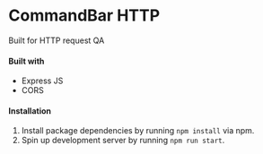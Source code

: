# **CommandBar HTTP**
Built for HTTP request QA

#### **Built with**
* Express JS
* CORS


#### **Installation**

1. Install package dependencies by running `npm install` via npm.
2. Spin up development server by running `npm run start`.